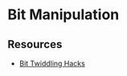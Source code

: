 # Bit Manipulation

## Resources
- [Bit Twiddling Hacks](http://graphics.stanford.edu/~seander/bithacks.html)
